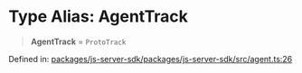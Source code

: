 # Type Alias: AgentTrack

> **AgentTrack** = `ProtoTrack`

Defined in: [packages/js-server-sdk/packages/js-server-sdk/src/agent.ts:26](https://github.com/fishjam-cloud/js-server-sdk/blob/e133f8a6825619e67537d43e8483134d23c7dce1/packages/js-server-sdk/src/agent.ts#L26)
